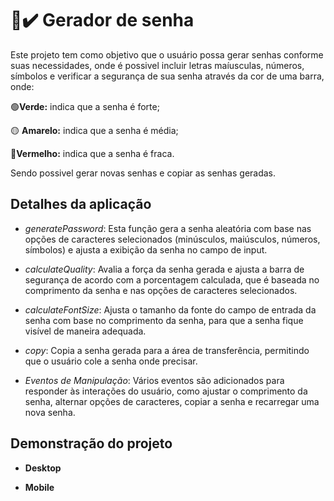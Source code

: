 # 🔑✔️ Gerador de senha

Este projeto tem como objetivo que o usuário possa gerar senhas conforme suas necessidades, onde é possivel incluir letras maíusculas, números, símbolos e verificar a segurança de sua senha através da cor de uma barra, onde:

🟢**Verde:** indica que a senha é forte;

🟡 **Amarelo:** indica que a senha é média;

🔴**Vermelho:** indica que a senha é fraca.

Sendo possivel gerar novas senhas e copiar as senhas geradas.

## Detalhes da aplicação

 - *generatePassword*: Esta função gera a senha aleatória com base nas opções de caracteres selecionados (minúsculos, maiúsculos, números, símbolos) e ajusta a exibição da senha no campo de input.

 - *calculateQuality*: Avalia a força da senha gerada e ajusta a barra de segurança de acordo com a porcentagem calculada, que é baseada no comprimento da senha e nas opções de caracteres selecionados.

 - *calculateFontSize*: Ajusta o tamanho da fonte do campo de entrada da senha com base no comprimento da senha, para que a senha fique visível de maneira adequada.

 - *copy*: Copia a senha gerada para a área de transferência, permitindo que o usuário cole a senha onde precisar.

 - *Eventos de Manipulação*: Vários eventos são adicionados para responder às interações do usuário, como ajustar o comprimento da senha, alternar opções de caracteres, copiar a senha e recarregar uma nova senha.

 ## Demonstração do projeto

- **Desktop**


- **Mobile**

